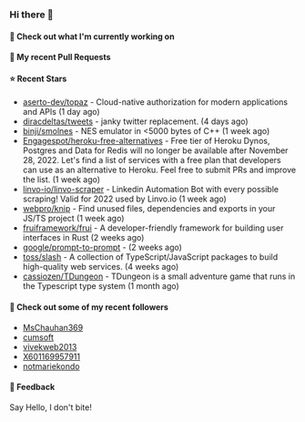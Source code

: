 ### Hi there 👋

#### 👷 Check out what I'm currently working on

#### 🔨 My recent Pull Requests


#### ⭐ Recent Stars

- [aserto-dev/topaz](https://github.com/aserto-dev/topaz) - Cloud-native authorization for modern applications and APIs (1 day ago)
- [diracdeltas/tweets](https://github.com/diracdeltas/tweets) - janky twitter replacement. (4 days ago)
- [binji/smolnes](https://github.com/binji/smolnes) - NES emulator in &lt;5000 bytes of C&#43;&#43; (1 week ago)
- [Engagespot/heroku-free-alternatives](https://github.com/Engagespot/heroku-free-alternatives) - Free tier of Heroku Dynos, Postgres and Data for Redis will no longer be available after November 28, 2022. Let&#39;s find a list of services with a free plan that developers can use as an alternative to Heroku. Feel free to submit PRs and improve the list. (1 week ago)
- [linvo-io/linvo-scraper](https://github.com/linvo-io/linvo-scraper) - Linkedin Automation Bot with every possible scraping! Valid for 2022 used by Linvo.io (1 week ago)
- [webpro/knip](https://github.com/webpro/knip) - Find unused files, dependencies and exports in your JS/TS project  (1 week ago)
- [fruiframework/frui](https://github.com/fruiframework/frui) - A developer-friendly framework for building user interfaces in Rust (2 weeks ago)
- [google/prompt-to-prompt](https://github.com/google/prompt-to-prompt) -  (2 weeks ago)
- [toss/slash](https://github.com/toss/slash) - A collection of TypeScript/JavaScript packages to build high-quality web services. (4 weeks ago)
- [cassiozen/TDungeon](https://github.com/cassiozen/TDungeon) - TDungeon is a small adventure game that runs in the Typescript type system (1 month ago)

#### 👯 Check out some of my recent followers

- [MsChauhan369](https://github.com/MsChauhan369)
- [cumsoft](https://github.com/cumsoft)
- [vivekweb2013](https://github.com/vivekweb2013)
- [X601169957911](https://github.com/X601169957911)
- [notmariekondo](https://github.com/notmariekondo)

#### 💬 Feedback

Say Hello, I don't bite!